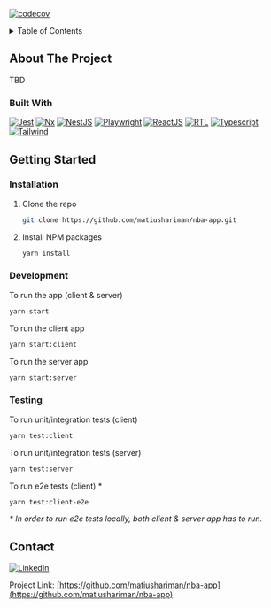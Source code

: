 [![codecov](https://codecov.io/gh/matiushariman/nba-app/branch/main/graph/badge.svg?token=UC95QG595M)](https://codecov.io/gh/matiushariman/nba-app)

<!-- TABLE OF CONTENTS -->
<details>
  <summary>Table of Contents</summary>
  <ol>
    <li>
      <a href="#about-the-project">About The Project</a>
      <ul>
        <li><a href="#built-with">Built With</a></li>
      </ul>
    </li>
    <li>
      <a href="#getting-started">Getting Started</a>
      <ul>
        <li><a href="#installation">Installation</a></li>
      </ul>
    </li>
    <li><a href="#contact">Contact</a></li>
  </ol>
</details>



<!-- ABOUT THE PROJECT -->
## About The Project

TBD


### Built With

[![Jest][jest-shield]][jest-url]
[![Nx][nx-shield]][nx-url]
[![NestJS][nest-shield]][nest-url]
[![Playwright][playwright-shield]][playwright-url]
[![ReactJS][react-shield]][react-url]
[![RTL][rtl-shield]][rtl-url]
[![Typescript][typescript-shield]][typescript-url]
[![Tailwind][tailwind-shield]][tailwind-url]

<!-- GETTING STARTED -->
## Getting Started

### Installation

1. Clone the repo
   ```sh
   git clone https://github.com/matiushariman/nba-app.git
   ```
2. Install NPM packages
   ```sh
   yarn install
   ```

### Development

To run the app (client & server)
   ```sh
   yarn start
   ```
To run the client app
   ```sh
   yarn start:client
   ```
To run the server app
   ```sh
   yarn start:server
   ```

### Testing

To run unit/integration tests (client)
   ```sh
   yarn test:client
   ```
To run unit/integration tests (server)
   ```sh
   yarn test:server
   ```
To run e2e tests (client) *
   ```sh
   yarn test:client-e2e
   ```

_* In order to run e2e tests locally, both client & server app has to run._

<!-- CONTACT -->
## Contact

[![LinkedIn][linkedin-shield]][linkedin-url]

Project Link: [https://github.com/matiushariman/nba-app](https://github.com/matiushariman/nba-app)

<!-- MARKDOWN LINKS & IMAGES -->
[jest-shield]: https://img.shields.io/badge/-jest-%23C21325?style=for-the-badge&logo=jest&logoColor=white
[jest-url]: https://jestjs.io
[linkedin-shield]: https://img.shields.io/badge/linkedin-%230077B5.svg?style=for-the-badge&logo=linkedin&logoColor=white
[linkedin-url]: https://www.linkedin.com/in/matiushariman/
[nest-shield]: https://img.shields.io/badge/nestjs-%23E0234E.svg?style=for-the-badge&logo=nestjs&logoColor=white
[nest-url]: https://nestjs.com
[nx-shield]: https://img.shields.io/badge/nx-143055?style=for-the-badge&logo=nx&logoColor=white
[nx-url]: https://nx.dev
[playwright-shield]: https://img.shields.io/badge/Playwright-242526?style=for-the-badge&logo=playwright&logoColor=2EAD33
[playwright-url]: https://playwright.dev
[react-shield]: https://img.shields.io/badge/react-%2320232a.svg?style=for-the-badge&logo=react&logoColor=%2361DAFB
[react-url]: https://reactjs.org
[rtl-shield]: https://img.shields.io/badge/-TestingLibrary-%23E33332?style=for-the-badge&logo=testing-library&logoColor=white
[rtl-url]: https://testing-library.com/docs/react-testing-library/intro/
[tailwind-shield]: https://img.shields.io/badge/tailwindcss-%2338B2AC.svg?style=for-the-badge&logo=tailwind-css&logoColor=white
[tailwind-url]: https://tailwindcss.com
[typescript-shield]: https://img.shields.io/badge/typescript-%23007ACC.svg?style=for-the-badge&logo=typescript&logoColor=white
[typescript-url]: https://www.typescriptlang.org

